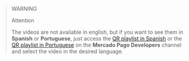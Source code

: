 > WARNING
>
> Attention
>
> The videos are not available in english, but if you want to see them in **Spanish** or **Portuguese**, just access the [QR playlist in Spanish](/developers/es/docs/qr-code/resources/tutorial-videos/qr-videos-attended) or the [QR playlist in Portuguese](/developers/pt/docs/qr-code/resources/tutorial-videos/qr-videos-attended) on the **Mercado Pago Developers** channel and select the video in the desired language.